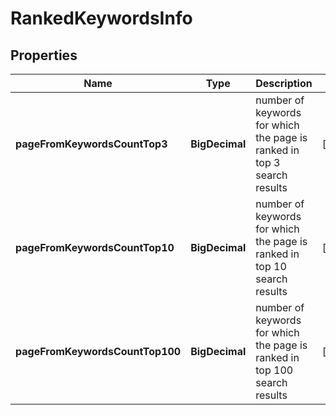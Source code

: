 

# RankedKeywordsInfo


## Properties

| Name | Type | Description | Notes |
|------------ | ------------- | ------------- | -------------|
|**pageFromKeywordsCountTop3** | **BigDecimal** | number of keywords for which the page is ranked in top 3 search results |  [optional] |
|**pageFromKeywordsCountTop10** | **BigDecimal** | number of keywords for which the page is ranked in top 10 search results |  [optional] |
|**pageFromKeywordsCountTop100** | **BigDecimal** | number of keywords for which the page is ranked in top 100 search results |  [optional] |



